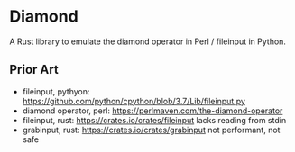 # Diamond

A Rust library to emulate the diamond operator in Perl / fileinput in Python.

## Prior Art

- fileinput, pythyon: https://github.com/python/cpython/blob/3.7/Lib/fileinput.py
- diamond operator, perl: https://perlmaven.com/the-diamond-operator
- fileinput, rust: https://crates.io/crates/fileinput lacks reading from
  stdin
- grabinput, rust: https://crates.io/crates/grabinput not performant,
  not safe
